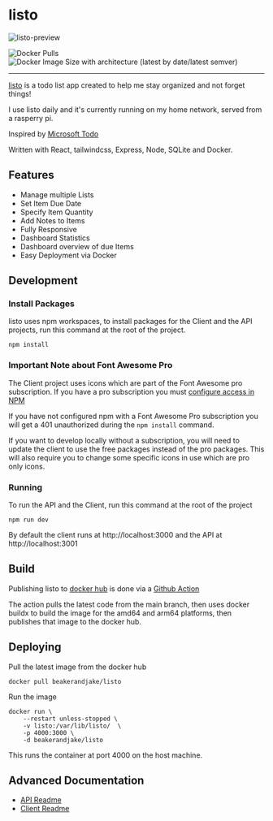# listo

![listo-preview](https://user-images.githubusercontent.com/1727349/204873759-09b2cbb5-84b3-42f8-bf84-26a390183b2d.png)

![Docker Pulls](https://img.shields.io/docker/pulls/beakerandjake/listo)
![Docker Image Size with architecture (latest by date/latest semver)](https://img.shields.io/docker/image-size/beakerandjake/listo)

---

[listo](https://beakerandjake.github.io/listo) is a todo list app created to help me stay organized and not forget things! 

I use listo daily and it's currently running on my home network, served from a rasperry pi.

Inspired by [Microsoft Todo](https://todo.microsoft.com/tasks/)

Written with React, tailwindcss, Express, Node, SQLite and Docker. 

## Features
* Manage multiple Lists
* Set Item Due Date
* Specify Item Quantity
* Add Notes to Items
* Fully Responsive
* Dashboard Statistics
* Dashboard overview of due Items
* Easy Deployment via Docker

## Development

### Install Packages
listo uses npm workspaces, to install packages for the Client and the API projects, run this command at the root of the project.
```
npm install 
```

### Important Note about Font Awesome Pro
The Client project uses icons which are part of the Font Awesome pro subscription. If you have a pro subscription you must [configure access in NPM](https://fontawesome.com/docs/web/setup/packages#configure-access)

If you have not configured npm with a Font Awesome Pro subscription you will get a 401 unauthorized during the `npm install` command. 

If you want to develop locally without a subscription, you will need to update the client to use the free packages instead of the pro packages. This will also require you to change some specific icons in use which are pro only icons.

### Running
To run the API and the Client, run this command at the root of the project
```
npm run dev
```

By default the client runs at http://localhost:3000 and the API at http://localhost:3001

## Build

Publishing listo to [docker hub](https://hub.docker.com/repository/docker/beakerandjake/listo) is done via a [Github Action](https://github.com/beakerandjake/listo/actions/workflows/docker-publish.yml)

The action pulls the latest code from the main branch, then uses docker buildx to build the image for the amd64 and arm64 platforms, then publishes that image to the docker hub.

## Deploying

Pull the latest image from the docker hub
```
docker pull beakerandjake/listo
```

Run the image
```
docker run \
    --restart unless-stopped \
    -v listo:/var/lib/listo/  \
    -p 4000:3000 \
    -d beakerandjake/listo
```
This runs the container at port 4000 on the host machine. 

## Advanced Documentation

* [API Readme](https://github.com/beakerandjake/listo/blob/main/api/README.md)
* [Client Readme](https://github.com/beakerandjake/listo/blob/main/client/README.md)